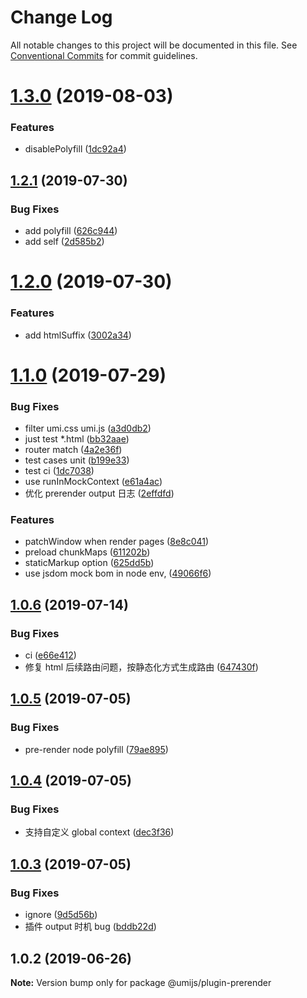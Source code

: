 # Change Log

All notable changes to this project will be documented in this file.
See [Conventional Commits](https://conventionalcommits.org) for commit guidelines.

# [1.3.0](https://github.com/umijs/plugins/compare/@umijs/plugin-prerender@1.2.1...@umijs/plugin-prerender@1.3.0) (2019-08-03)


### Features

* disablePolyfill ([1dc92a4](https://github.com/umijs/plugins/commit/1dc92a4))





## [1.2.1](https://github.com/umijs/plugins/compare/@umijs/plugin-prerender@1.2.0...@umijs/plugin-prerender@1.2.1) (2019-07-30)


### Bug Fixes

* add polyfill ([626c944](https://github.com/umijs/plugins/commit/626c944))
* add self ([2d585b2](https://github.com/umijs/plugins/commit/2d585b2))





# [1.2.0](https://github.com/umijs/plugins/compare/@umijs/plugin-prerender@1.1.0...@umijs/plugin-prerender@1.2.0) (2019-07-30)


### Features

* add htmlSuffix ([3002a34](https://github.com/umijs/plugins/commit/3002a34))





# [1.1.0](https://github.com/umijs/plugins/compare/@umijs/plugin-prerender@1.0.6...@umijs/plugin-prerender@1.1.0) (2019-07-29)


### Bug Fixes

* filter umi.css umi.js ([a3d0db2](https://github.com/umijs/plugins/commit/a3d0db2))
* just test *.html ([bb32aae](https://github.com/umijs/plugins/commit/bb32aae))
* router match ([4a2e36f](https://github.com/umijs/plugins/commit/4a2e36f))
* test cases unit ([b199e33](https://github.com/umijs/plugins/commit/b199e33))
* test ci ([1dc7038](https://github.com/umijs/plugins/commit/1dc7038))
* use runInMockContext ([e61a4ac](https://github.com/umijs/plugins/commit/e61a4ac))
* 优化 prerender output 日志 ([2effdfd](https://github.com/umijs/plugins/commit/2effdfd))


### Features

* patchWindow when render pages ([8e8c041](https://github.com/umijs/plugins/commit/8e8c041))
* preload chunkMaps ([611202b](https://github.com/umijs/plugins/commit/611202b))
* staticMarkup option ([625dd5b](https://github.com/umijs/plugins/commit/625dd5b))
* use jsdom mock bom in node env, ([49066f6](https://github.com/umijs/plugins/commit/49066f6))





## [1.0.6](https://github.com/umijs/plugins/compare/@umijs/plugin-prerender@1.0.5...@umijs/plugin-prerender@1.0.6) (2019-07-14)


### Bug Fixes

* ci ([e66e412](https://github.com/umijs/plugins/commit/e66e412))
* 修复 html 后续路由问题，按静态化方式生成路由 ([647430f](https://github.com/umijs/plugins/commit/647430f))





## [1.0.5](https://github.com/umijs/plugins/compare/@umijs/plugin-prerender@1.0.4...@umijs/plugin-prerender@1.0.5) (2019-07-05)


### Bug Fixes

* pre-render node polyfill ([79ae895](https://github.com/umijs/plugins/commit/79ae895))





## [1.0.4](https://github.com/umijs/plugins/compare/@umijs/plugin-prerender@1.0.3...@umijs/plugin-prerender@1.0.4) (2019-07-05)


### Bug Fixes

* 支持自定义 global context ([dec3f36](https://github.com/umijs/plugins/commit/dec3f36))





## [1.0.3](https://github.com/umijs/plugins/compare/@umijs/plugin-prerender@1.0.2...@umijs/plugin-prerender@1.0.3) (2019-07-05)


### Bug Fixes

* ignore ([9d5d56b](https://github.com/umijs/plugins/commit/9d5d56b))
* 插件 output 时机 bug ([bddb22d](https://github.com/umijs/plugins/commit/bddb22d))





## 1.0.2 (2019-06-26)

**Note:** Version bump only for package @umijs/plugin-prerender
